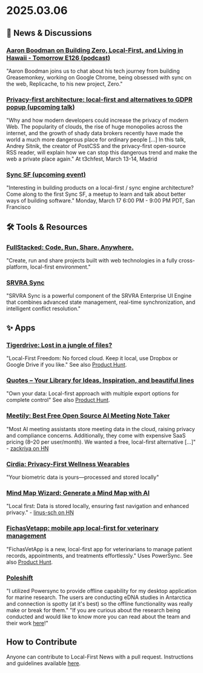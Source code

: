 # 2025.03.06

## 📰 News & Discussions

### [Aaron Boodman on Building Zero, Local-First, and Living in Hawaii - Tomorrow E126 (podcast)](https://tomorrow.fm/126)
"Aaron Boodman joins us to chat about his tech journey from building Greasemonkey, working on Google Chrome, being obsessed with sync on the web, Replicache, to his new project, Zero."

### [Privacy-first architecture: local-first and alternatives to GDPR popup (upcoming talk)](https://t3chfest.es/2025/programa/privacy-first-architecture-gdpr)
"Why and how modern developers could increase the privacy of modern Web. The popularity of clouds, the rise of huge monopolies across the internet, and the growth of shady data brokers recently have made the world a much more dangerous place for ordinary people [...] In this talk, Andrey Sitnik, the creator of PostCSS and the privacy-first open-source RSS reader, will explain how we can stop this dangerous trend and make the web a private place again." At t3chfest, March 13-14, Madrid

### [Sync SF (upcoming event)](https://lu.ma/sync-sf)
"Interesting in building products on a local-first / sync engine architecture? Come along to the first Sync SF, a meetup to learn and talk about better ways of building software." Monday, March 17 6:00 PM - 9:00 PM PDT, San Francisco


## 🛠️ Tools & Resources

### [FullStacked: Code, Run, Share. Anywhere.](https://docs.fullstacked.org/)
"Create, run and share projects built with web technologies in a fully cross-platform, local-first environment." 

### [SRVRA Sync](https://github.com/SINHASantos/srvra-sync)
"SRVRA Sync is a powerful component of the SRVRA Enterprise UI Engine that combines advanced state management, real-time synchronization, and intelligent conflict resolution."


## ✨ Apps

### [Tigerdrive: Lost in a jungle of files?](https://tigerdrive.io/)
"Local-First Freedom: No forced cloud. Keep it local, use Dropbox or Google Drive if you like." See also [Product Hunt](https://www.producthunt.com/posts/tigerdrive).

### [Quotes – Your Library for Ideas, Inspiration, and beautiful lines](https://thequotes.tools/)
"Own your data: Local-first approach with multiple export options for complete control" See also [Product Hunt](https://www.producthunt.com/posts/quotes-8).

### [Meetily: Best Free Open Source AI Meeting Note Taker](https://meetily.zackriya.com/)
"Most AI meeting assistants store meeting data in the cloud, raising privacy and compliance concerns. Additionally, they come with expensive SaaS pricing ($8–$20 per user/month). We wanted a free, local-first alternative [...]" - [zackriya on HN](https://news.ycombinator.com/item?id=43137186)

### [Cirdia: Privacy-First Wellness Wearables](https://cirdia.com/)
"Your biometric data is yours—processed and stored locally"

### [Mind Map Wizard: Generate a Mind Map with AI](https://mindmapwizard.com/)
"Local first: Data is stored locally, ensuring fast navigation and enhanced privacy." - [linus-sch on HN](https://news.ycombinator.com/item?id=43081246)

### [FichasVetapp: mobile app local-first for veterinary management](https://www.fichasvetapp.cl/)
"FichasVetApp is a new, local-first app for veterinarians to manage patient records, appointments, and treatments effortlessly." Uses PowerSync. See also [Product Hunt](https://www.producthunt.com/posts/fichasvetapp).

### [Poleshift](https://github.com/IcarAI-LLC/poleshift)
"I utilized Powersync to provide offline capability for my desktop application for marine research. The users are conducting eDNA studies in Antarctica and connection is spotty (at it's best) so the offline functionality was really make or break for them." "If you are curious about the research being conducted and would like to know more you can read about the team and their work [here](https://genomicsatsea.ucsd.edu/)!"

## How to Contribute
Anyone can contribute to Local-First News with a pull request. Instructions and guidelines available [here](https://github.com/localfirstnews/localfirstnews).
